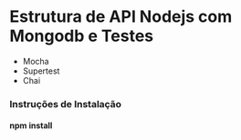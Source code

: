 # Estrutura de API Nodejs com Mongodb e Testes

* Mocha
* Supertest
* Chai

### Instruções de Instalação

#### npm install 
